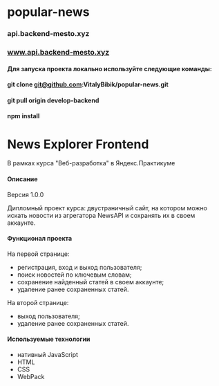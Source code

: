 # popular-news


###  api.backend-mesto.xyz
### www.api.backend-mesto.xyz
#### Для запуска проекта локально используйте следующие команды:
#### git clone git@github.com:VitalyBibik/popular-news.git
#### git pull origin develop-backend
#### npm install
# News Explorer Frontend
В рамках курса "Веб-разработка" в Яндекс.Практикуме

#### Описание
Версия 1.0.0

Дипломный проект курса: двустраничный сайт, на котором можно искать новости из агрегатора NewsAPI и сохранять их в своем аккаунте.

#### Функционал проекта
На первой странице:
- регистрация, вход и выход пользователя;
- поиск новостей по ключевым словам;
- сохранение найденный статей в своем аккаунте;
- удаление ранее сохраненных статей.

На второй странице:
- выход пользователя;
- удаление ранее сохраненных статей.

#### Используемые технологии
- нативный JavaScript
- HTML
- CSS
- WebPack


